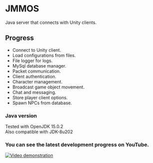 # JMMOS
Java server that connects with Unity clients.

## Progress
- Connect to Unity client.
- Load configurations from files.
- File logger for logs.
- MySql database manager.
- Packet communication.
- Client authentication.
- Character management.
- Broadcast game object movement.
- Chat and messaging.
- Store player client options.
- Spawn NPCs from database.

### Java version
Tested with OpenJDK 15.0.2<br>
Also compatible with JDK-8u202

### You can see the latest development progress on YouTube.
[![Video demonstration](https://img.youtube.com/vi/ZLO64cYtcf4/0.jpg)](https://www.youtube.com/watch?v=ZLO64cYtcf4&list=PLNuit1aMUWTDRll1MGF7Cqn_lX-BqKpZn&index=7)
